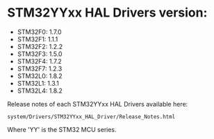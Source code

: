 # STM32YYxx HAL Drivers version:

  * STM32F0: 1.7.0
  * STM32F1: 1.1.1
  * STM32F2: 1.2.2
  * STM32F3: 1.5.0
  * STM32F4: 1.7.2
  * STM32F7: 1.2.3
  * STM32L0: 1.8.2
  * STM32L1: 1.3.1
  * STM32L4: 1.8.2

Release notes of each STM32YYxx HAL Drivers available here:

`system/Drivers/STM32YYxx_HAL_Driver/Release_Notes.html`

Where 'YY' is the STM32 MCU series.
